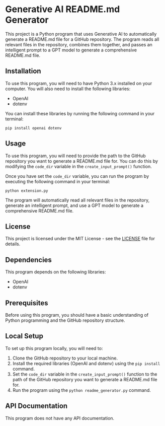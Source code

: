 # Generative AI README.md Generator

This project is a Python program that uses Generative AI to automatically generate a README.md file for a GitHub repository. The program reads all relevant files in the repository, combines them together, and passes an intelligent prompt to a GPT model to generate a comprehensive README.md file.

## Installation

To use this program, you will need to have Python 3.x installed on your computer. You will also need to install the following libraries:

- OpenAI
- dotenv

You can install these libraries by running the following command in your terminal:

```
pip install openai dotenv
```

## Usage

To use this program, you will need to provide the path to the GitHub repository you want to generate a README.md file for. You can do this by modifying the `code_dir` variable in the `create_input_prompt()` function.

Once you have set the `code_dir` variable, you can run the program by executing the following command in your terminal:

```
python extension.py
```

The program will automatically read all relevant files in the repository, generate an intelligent prompt, and use a GPT model to generate a comprehensive README.md file.

## License

This project is licensed under the MIT License - see the [LICENSE](LICENSE) file for details.


## Dependencies

This program depends on the following libraries:

- OpenAI
- dotenv

## Prerequisites

Before using this program, you should have a basic understanding of Python programming and the GitHub repository structure.

## Local Setup

To set up this program locally, you will need to:

1. Clone the GitHub repository to your local machine.
2. Install the required libraries (OpenAI and dotenv) using the `pip install` command.
3. Set the `code_dir` variable in the `create_input_prompt()` function to the path of the GitHub repository you want to generate a README.md file for.
4. Run the program using the `python readme_generator.py` command.

## API Documentation

This program does not have any API documentation.
